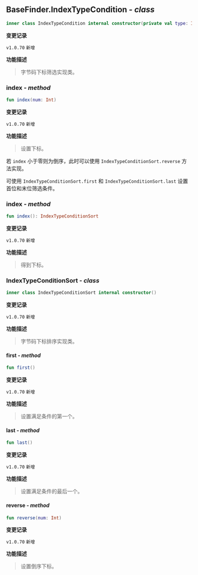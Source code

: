 ## BaseFinder.IndexTypeCondition *- class*

```kotlin
inner class IndexTypeCondition internal constructor(private val type: IndexConfigType)
```

**变更记录**

`v1.0.70` `新增`

**功能描述**

> 字节码下标筛选实现类。

### index *- method*

```kotlin
fun index(num: Int)
```

**变更记录**

`v1.0.70` `新增`

**功能描述**

> 设置下标。

若 `index` 小于零则为倒序，此时可以使用 `IndexTypeConditionSort.reverse` 方法实现。

可使用 `IndexTypeConditionSort.first` 和 `IndexTypeConditionSort.last` 设置首位和末位筛选条件。

### index *- method*

```kotlin
fun index(): IndexTypeConditionSort
```

**变更记录**

`v1.0.70` `新增`

**功能描述**

> 得到下标。

### IndexTypeConditionSort *- class*

```kotlin
inner class IndexTypeConditionSort internal constructor()
```

**变更记录**

`v1.0.70` `新增`

**功能描述**

> 字节码下标排序实现类。

#### first *- method*

```kotlin
fun first()
```

**变更记录**

`v1.0.70` `新增`

**功能描述**

> 设置满足条件的第一个。

#### last *- method*

```kotlin
fun last()
```

**变更记录**

`v1.0.70` `新增`

**功能描述**

> 设置满足条件的最后一个。

#### reverse *- method*

```kotlin
fun reverse(num: Int)
```

**变更记录**

`v1.0.70` `新增`

**功能描述**

> 设置倒序下标。